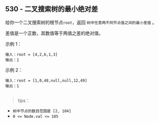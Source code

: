 ## 530 - 二叉搜索树的最小绝对差
给你一个二叉搜索树的根节点` root `，返回 `树中任意两不同节点值之间的最小差值` 。

差值是一个正数，其数值等于两值之差的绝对值。

 

示例 1：

```
输入：root = [4,2,6,1,3]
输出：1
```
示例 2：

```
输入：root = [1,0,48,null,null,12,49]
输出：1
 
```
>tips：
+ `树中节点的数目范围是 [2, 104]`
+ `0 <= Node.val <= 105`
